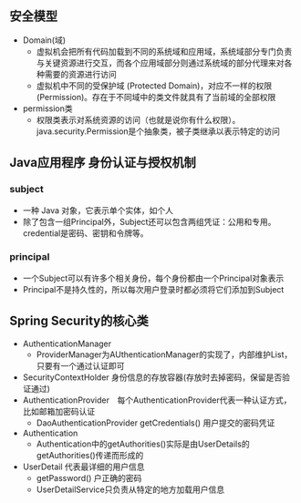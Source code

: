 ## 安全模型
- Domain(域)
  - 虚拟机会把所有代码加载到不同的系统域和应用域，系统域部分专门负责与关键资源进行交互，而各个应用域部分则通过系统域的部分代理来对各种需要的资源进行访问
  - 虚拟机中不同的受保护域 (Protected Domain)，对应不一样的权限 (Permission)。存在于不同域中的类文件就具有了当前域的全部权限
- permission类
  - 权限类表示对系统资源的访问（也就是说你有什么权限）。java.security.Permission是个抽象类，被子类继承以表示特定的访问
  
## Java应用程序 身份认证与授权机制
### subject
  - 一种 Java 对象，它表示单个实体，如个人
  - 除了包含一组Principal外，Subject还可以包含两组凭证：公用和专用。credential是密码、密钥和令牌等。
### principal
  - 一个Subject可以有许多个相关身份，每个身份都由一个Principal对象表示
  - Principal不是持久性的，所以每次用户登录时都必须将它们添加到Subject


## Spring Security的核心类
- AuthenticationManager
  - ProviderManager为AUthenticationManager的实现了，内部维护List<AuthenticationProvider>，只要有一个通过认证即可
- SecurityContextHolder 身份信息的存放容器(存放时去掉密码，保留是否验证通过)
- AuthenticationProvider　每个AuthenticationProvider代表一种认证方式，比如邮箱加密码认证
    - DaoAuthenticationProvider getCredentials() 用户提交的密码凭证
- Authentication
  - Authentication中的getAuthorities()实际是由UserDetails的getAuthorities()传递而形成的
- UserDetail 代表最详细的用户信息
   - getPassword() 户正确的密码
  - UserDetailService只负责从特定的地方加载用户信息
  
